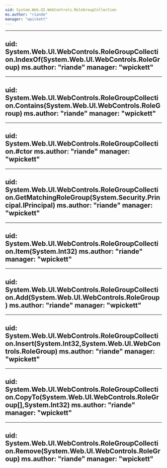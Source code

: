 ```yaml
---
uid: System.Web.UI.WebControls.RoleGroupCollection
ms.author: "riande"
manager: "wpickett"
---
```


---
uid: System.Web.UI.WebControls.RoleGroupCollection.IndexOf(System.Web.UI.WebControls.RoleGroup)
ms.author: "riande"
manager: "wpickett"
---

---
uid: System.Web.UI.WebControls.RoleGroupCollection.Contains(System.Web.UI.WebControls.RoleGroup)
ms.author: "riande"
manager: "wpickett"
---

---
uid: System.Web.UI.WebControls.RoleGroupCollection.#ctor
ms.author: "riande"
manager: "wpickett"
---

---
uid: System.Web.UI.WebControls.RoleGroupCollection.GetMatchingRoleGroup(System.Security.Principal.IPrincipal)
ms.author: "riande"
manager: "wpickett"
---

---
uid: System.Web.UI.WebControls.RoleGroupCollection.Item(System.Int32)
ms.author: "riande"
manager: "wpickett"
---

---
uid: System.Web.UI.WebControls.RoleGroupCollection.Add(System.Web.UI.WebControls.RoleGroup)
ms.author: "riande"
manager: "wpickett"
---

---
uid: System.Web.UI.WebControls.RoleGroupCollection.Insert(System.Int32,System.Web.UI.WebControls.RoleGroup)
ms.author: "riande"
manager: "wpickett"
---

---
uid: System.Web.UI.WebControls.RoleGroupCollection.CopyTo(System.Web.UI.WebControls.RoleGroup[],System.Int32)
ms.author: "riande"
manager: "wpickett"
---

---
uid: System.Web.UI.WebControls.RoleGroupCollection.Remove(System.Web.UI.WebControls.RoleGroup)
ms.author: "riande"
manager: "wpickett"
---
